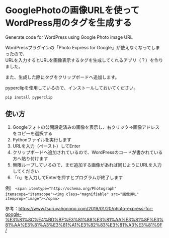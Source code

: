 # GooglePhotoの画像URLを使ってWordPress用のタグを生成する

Generate code for WordPress using Google Photo image URL

WordPressプラグインの「Photo Express for Google」が使えなくなってしまったので、  
URLを入力するとURLを画像表示するタグを生成してくれるアプリ（？）を作りました。

また、生成した際にタグをクリップボードへ追加します。

pyperclipを使用しているので、インストールしておいてください。

```pip install pyperclip```

## 使い方

1. Googleフォトの公開設定済みの画像を表示し、右クリック→画像アドレスをコピーを選択する
1. Pythonファイルを実行します
1. URLを入力（ペースト）してEnter
1. クリップボードへ追加されているので、WordPressのコードが書かれている方へ貼り付けます
1. 無限ループしているので、まだ追加する画像があれば同じようにURLを入力してください
1. 「n」を入力してEnterを押すとプログラムが終了します


例）
```<span itemtype="http://schema.org/Photograph" itemscope="itemscope"><img class="magnifiable" src="画像URL" itemprop="image"></span>```


参考：https://www.tsuruyahonnpo.com/2019/01/20/photo-express-for-google-%E3%81%8C%E4%BD%BF%E3%81%88%E3%81%AA%E3%81%8F%E3%81%AA%E3%81%A3%E3%81%A1%E3%82%83%E3%81%A3%E3%81%9F/
